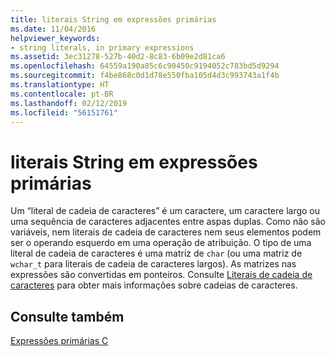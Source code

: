 ```yaml
---
title: literais String em expressões primárias
ms.date: 11/04/2016
helpviewer_keywords:
- string literals, in primary expressions
ms.assetid: 3ec31278-527b-40d2-8c83-6b09e2d81ca6
ms.openlocfilehash: 64559a190a85c6c90450c9194052c783bd5d9294
ms.sourcegitcommit: f4be868c0d1d78e550fba105d4d3c993743a1f4b
ms.translationtype: HT
ms.contentlocale: pt-BR
ms.lasthandoff: 02/12/2019
ms.locfileid: "56151761"
---
```

# <a name="string-literals-in-primary-expressions"></a>literais String em expressões primárias

Um “literal de cadeia de caracteres” é um caractere, um caractere largo ou uma sequência de caracteres adjacentes entre aspas duplas. Como não são variáveis, nem literais de cadeia de caracteres nem seus elementos podem ser o operando esquerdo em uma operação de atribuição. O tipo de uma literal de cadeia de caracteres é uma matriz de `char` (ou uma matriz de `wchar_t` para literais de cadeia de caracteres largos). As matrizes nas expressões são convertidas em ponteiros. Consulte [Literais de cadeia de caracteres](../c-language/c-string-literals.md) para obter mais informações sobre cadeias de caracteres.

## <a name="see-also"></a>Consulte também

[Expressões primárias C](../c-language/c-primary-expressions.md)

